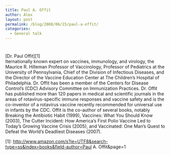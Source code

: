```yaml
---
title: Paul A. Offit
author: Alex
layout: post
permalink: /blog/2008/06/15/paul-a-offit/
categories:
  - General talk
---
```

# 

[Dr. Paul Offit][1]  
Iternationally known expert on vaccines, immunology, and virology, the Maurice R. Hilleman Professor of Vaccinology, Professor of Pediatrics at the University of Pennsylvania, Chief of the Division of Infectious Diseases, and the Director of the Vaccine Education Center at The Children’s Hospital of Philadelphia. Dr. Offit has been a member of the Centers for Disease Control’s (CDC) Advisory Committee on Immunization Practices. Dr. Offit has published more than 120 papers in medical and scientific journals in the areas of rotavirus-specific immune responses and vaccine safety and is the co-inventor of a rotavirus vaccine recently recommended for universal use in infants by the CDC. Offit is the co-author of several books, notably Breaking the Antibiotic Habit (1999), Vaccines: What You Should Know (2003), The Cutter Incident: How America’s First Polio Vaccine Led to Today’s Growing Vaccine Crisis (2005), and Vaccinated: One Man’s Quest to Defeat the World’s Deadliest Diseases (2007).

 [1]: http://www.amazon.com/s?ie=UTF8&search-type=ss&index=books&field-author=Paul A. Offit&page=1